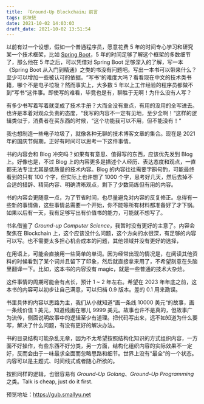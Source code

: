 ```yaml
---
title: 『Ground-Up Blockchain』前言
tags: 区块链
date: 2021-10-02 14:03:03
draft_date: 2021-10-02 13:51:54
---
```



以前有过一个设想，假如一个普通程序员，愿意花费 5 年的时间专心学习和研究某一个技术框架，比如 [Spring Boot](https://spring.io/projects/spring-boot)，5 年的时间足够了解这个框架的多数细节了，那么他在 5 年之后，可以凭借对 Spring Boot 足够深入的了解，写一本《Spring Boot 从入门到精通》之类的书没有问题吧。写出一本书可以带来什么？至少可以增加一些被认可的依据。“写书“的难度大吗？看看现在中文的技术类书籍，哪个不是电子垃圾？然而事实上，大多数 5 年以上工作经验的程序员都做不到“写书“这件事。即使写的难看，毕竟也是有，聊胜于无啊！为什么没有人写？

有多少书写着写着就变成了技术手册？大而全没有重点，有用的没用的全写进去。也许是本着对观众负责的态度，“我写的内容不一定有见地，至少全啊！“这样的逻辑类似于，消费者在买东西的时候，“这个功能我可以不用，但不能没有！“

我也想制造一些电子垃圾了，就像各种无聊的技术博客文章的集合。现在是 2021 年的国庆节假期，正好有时间可以思考一下这件事情。

书的内容会和 Blog 冲突吗？如果有有意思、值得写的东西，应该优先发到 Blog 上。好像也是，不过 Blog 上的内容更多是描述个人经历、表达态度和观点，一直都无法专注尤其是低质量的技术内容。Blog 的内容往往需要字斟句酌，可能最终看到的只有 100 个字，但实际上也许想了 1000 个字，思考好几天，然后去掉不合适的措辞、精简内容、明确清晰观点，剩下了少数简练但有用的内容。

书的内容会更随意一点，为了节省时间，也尽量避免对内容的反复修正。总得有一些新的事情做，这些事情总需要一个开始，你不能等所有材料都准备好了才下锅。如果以后有一天，我有足够写出有价值书的能力，可能就不想写了。

书名借鉴了 *Ground-up Computer Science*，我暂时没有更好的主意了。内容会聚焦在 Blockchain 上，这个应该没什么问题，这个方向的水很深，有足够的内容可以写。也不需要太多担心机会成本的问题，其他领域并没有更好的选择，

在用语上，可能会直接用一些简单的单词。因为经常出现的情况是，在阅读其他资料的时候看到了某个词并且留下了印象，然后就直接拿来用了，不希望刻意在头脑里翻译一下。比如，这本书的内容没有 magic，就是一些普通的技术大杂烩。

这件事情的周期可能会有点长，预计 1 ~ 2 年左右。希望在 2023 年年底之前，这本书的内容可以初步让自己满意，可以归档 0.9 版本。差的 0.1 用来勘误。

书里具体的内容以思路为主，我们从小就知道“画一条线 10000 美元“的故事，画一条线价值 1 美元，知道线画在哪儿 9999 美元。故事也许不是真的，但故事广为流传，侧面说明故事中的逻辑至少有道理。把代码写出来，远不如知道为什么要写，解决了什么问题，有没有更好的解决办法。

书的目录结构可能杂乱无章，因为不太希望按照结构化知识的方式组织内容，一方面不好操作，有些东西不好分类，另一方面，结构化组织内容的实际效果不一定好，反而会由于一味最求全面而忽略思路和细节。世界上没有“最全“的一个状态。内容可以是主题式、时间线式或者随心所欲的。

按照同样的逻辑，也很容易有 *Ground-Up Golang*、*Ground-Up Programming* 之类。Talk is cheap, just do it first.

预览地址：https://gub.smallyu.net
